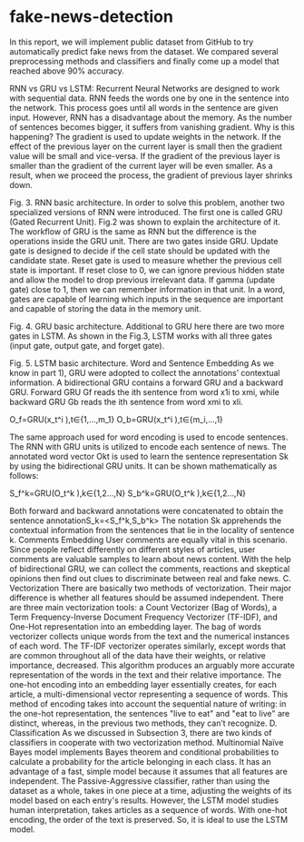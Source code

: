 # fake-news-detection
In this report, we will implement public dataset from GitHub to try automatically predict fake news from the dataset. We compared several preprocessing methods and classifiers and finally come up a model that reached above 90% accuracy.

 RNN vs GRU vs LSTM: Recurrent Neural Networks are designed to work with sequential data. RNN feeds the words one by one in the sentence into the network. This process goes until all words in the sentence are given input. However, RNN has a disadvantage about the memory. As the number of sentences becomes bigger, it suffers from vanishing gradient. Why is this happening? The gradient is used to update weights in the network. If the effect of the previous layer on the current layer is small then the gradient value will be small and vice-versa. If the gradient of the previous layer is smaller than the gradient of the current layer will be even smaller. As a result, when we proceed the process, the gradient of previous layer shrinks down. 
 
Fig. 3. RNN basic architecture.
In order to solve this problem, another two specialized versions of RNN were introduced. The first one is called GRU (Gated Recurrent Unit). Fig.2 was shown to explain the architecture of it. The workflow of GRU is the same as RNN but the difference is the operations inside the GRU unit. There are two gates inside GRU. Update gate is designed to decide if the cell state should be updated with the candidate state. Reset gate is used to measure whether the previous cell state is important. If reset close to 0, we can ignore previous hidden state and allow the model to drop previous irrelevant data. If gamma (update gate) close to 1, then we can remember information in that unit. In a word, gates are capable of learning which inputs in the sequence are important and capable of storing the data in the memory unit. 
 
Fig. 4. GRU basic architecture.
Additional to GRU here there are two more gates in LSTM. As shown in the Fig.3, LSTM works with all three gates (input gate, output gate, and forget gate). 
 
Fig. 5. LSTM basic architecture.
Word and Sentence Embedding
	As we know in part 1), GRU were adopted to collect the annotations’ contextual information. A bidirectional GRU contains a forward GRU and a backward GRU. Forward GRU Gf reads the ith sentence from word x1i to xmi, while backward GRU Gb reads the ith sentence from word xmi to xli.

O_f=GRU(x_t^i ),t∈{1,…,m_1}
O_b=GRU(x_t^i ),t∈{m_i,…,1}

The same approach used for word encoding is used to encode sentences. The RNN with GRU units is utilized to encode each sentence of news. The annotated word vector Okt is used to learn the sentence representation Sk by using the bidirectional GRU units. It can be shown mathematically as follows:
 
S_f^k=GRU(O_t^k ),k∈{1,2…,N}
S_b^k=GRU(O_t^k ),k∈{1,2…,N}

Both forward and backward annotations were concatenated to obtain the sentence annotationS_k=<S_f^k,S_b^k> The notation Sk apprehends the contextual information from the sentences that lie in the locality of sentence k.
Comments Embedding
	User comments are equally vital in this scenario. Since people reflect differently on different styles of articles, user comments are valuable samples to learn about news content. With the help of bidirectional GRU, we can collect the comments, reactions and skeptical opinions then find out clues to discriminate between real and fake news.
C. Vectorization
There are basically two methods of vectorization. Their major difference is whether all features should be assumed independent. There are three main vectorization tools: a Count Vectorizer (Bag of Words), a Term Frequency-Inverse Document Frequency Vectorizer (TF-IDF), and One-Hot representation into an embedding layer. The bag of words vectorizer collects unique words from the text and the numerical instances of each word. The TF-IDF vectorizer operates similarly, except words that are common throughout all of the data have their weights, or relative importance, decreased. This algorithm produces an arguably more accurate representation of the words in the text and their relative importance. The one-hot encoding into an embedding layer essentially creates, for each article, a multi-dimensional vector representing a sequence of words. This method of encoding takes into account the sequential nature of writing: in the one-hot representation, the sentences "live to eat" and "eat to live" are distinct, whereas, in the previous two methods, they can’t recognize.
D. Classification
As we discussed in Subsection 3, there are two kinds of classifiers in cooperate with two vectorization method. Multinomial Naïve Bayes model implements Bayes theorem and conditional probabilities to calculate a probability for the article belonging in each class. It has an advantage of a fast, simple model because it assumes that all features are independent. The Passive-Aggressive classifier, rather than using the dataset as a whole, takes in one piece at a time, adjusting the weights of its model based on each entry's results. However, the LSTM model studies human interpretation, takes articles as a sequence of words. With one-hot encoding, the order of the text is preserved. So, it is ideal to use the LSTM model. 
